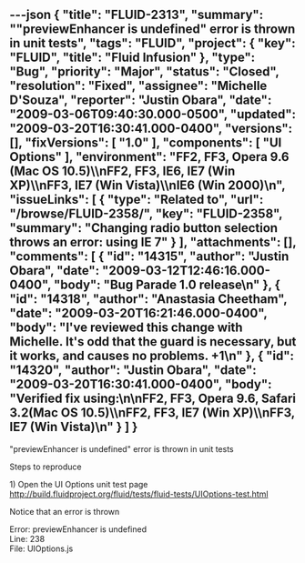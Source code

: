 ---json
{
  "title": "FLUID-2313",
  "summary": "\"previewEnhancer is undefined\" error is thrown in unit tests",
  "tags": "FLUID",
  "project": {
    "key": "FLUID",
    "title": "Fluid Infusion"
  },
  "type": "Bug",
  "priority": "Major",
  "status": "Closed",
  "resolution": "Fixed",
  "assignee": "Michelle D'Souza",
  "reporter": "Justin Obara",
  "date": "2009-03-06T09:40:30.000-0500",
  "updated": "2009-03-20T16:30:41.000-0400",
  "versions": [],
  "fixVersions": [
    "1.0"
  ],
  "components": [
    "UI Options"
  ],
  "environment": "FF2, FF3, Opera 9.6 (Mac OS 10.5)\\\nFF2, FF3, IE6, IE7 (Win XP)\\\nFF3, IE7 (Win Vista)\\\nIE6 (Win 2000)\n",
  "issueLinks": [
    {
      "type": "Related to",
      "url": "/browse/FLUID-2358/",
      "key": "FLUID-2358",
      "summary": "Changing radio button selection throws an error: using IE 7"
    }
  ],
  "attachments": [],
  "comments": [
    {
      "id": "14315",
      "author": "Justin Obara",
      "date": "2009-03-12T12:46:16.000-0400",
      "body": "Bug Parade 1.0 release\n"
    },
    {
      "id": "14318",
      "author": "Anastasia Cheetham",
      "date": "2009-03-20T16:21:46.000-0400",
      "body": "I've reviewed this change with Michelle. It's odd that the guard is necessary, but it works, and causes no problems. +1\n"
    },
    {
      "id": "14320",
      "author": "Justin Obara",
      "date": "2009-03-20T16:30:41.000-0400",
      "body": "Verified fix using:\n\nFF2, FF3, Opera 9.6, Safari 3.2(Mac OS 10.5)\\\nFF2, FF3, IE7 (Win XP)\\\nFF3, IE7 (Win Vista)\n"
    }
  ]
}
---
"previewEnhancer is undefined" error is thrown in unit tests

Steps to reproduce

1\) Open the UI Options unit test page\
<http://build.fluidproject.org/fluid/tests/fluid-tests/UIOptions-test.html>

Notice that an error is thrown

Error: previewEnhancer is undefined\
Line: 238\
File: UIOptions.js

        